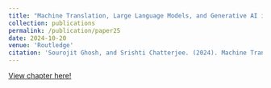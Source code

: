 ```yaml
---
title: "Machine Translation, Large Language Models, and Generative AI in the University Classroom: Toward a Pedagogy of Care"
collection: publications
permalink: /publication/paper25
date: 2024-10-20
venue: 'Routledge'
citation: 'Sourojit Ghosh, and Srishti Chatterjee. (2024). Machine Translation, Large Language Models, and Generative AI in the University Classroom: Toward a Pedagogy of Care. In E. Monzó-Nebot & V. Tasa-Fuster (Eds.), The Social Impact of Automating Translation, Routledge.' 
---
```


[View chapter here!](https://www.researchgate.net/publication/386360939_Machine_Translation_Large_Language_Models_and_Generative_AI_in_the_University_Classroom) 
